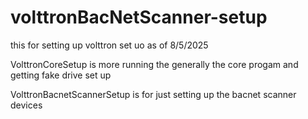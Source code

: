 # volttronBacNetScanner-setup
this for setting up volttron set uo as of 8/5/2025  

VolttronCoreSetup is more running the generally the core progam and getting fake drive set up

VolttronBacnetScannerSetup is for  just setting up the bacnet scanner devices 


